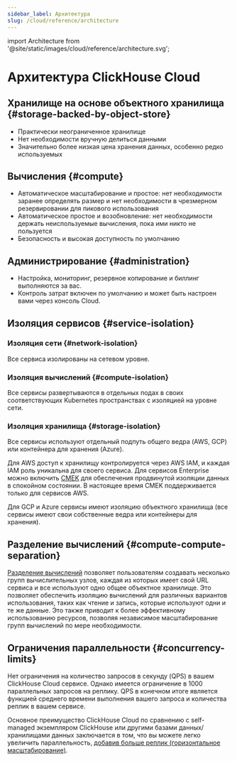 ```yaml
---
sidebar_label: Архитектура
slug: /cloud/reference/architecture
---
```


import Architecture from '@site/static/images/cloud/reference/architecture.svg';


# Архитектура ClickHouse Cloud

<Architecture alt='Архитектура ClickHouse Cloud' class='image' />

## Хранилище на основе объектного хранилища {#storage-backed-by-object-store}
- Практически неограниченное хранилище
- Нет необходимости вручную делиться данными
- Значительно более низкая цена хранения данных, особенно редко используемых

## Вычисления {#compute}
- Автоматическое масштабирование и простое: нет необходимости заранее определять размер и нет необходимости в чрезмерном резервировании для пикового использования
- Автоматическое простое и возобновление: нет необходимости держать неиспользуемые вычисления, пока ими никто не пользуется
- Безопасность и высокая доступность по умолчанию

## Администрирование {#administration}
- Настройка, мониторинг, резервное копирование и биллинг выполняются за вас.
- Контроль затрат включен по умолчанию и может быть настроен вами через консоль Cloud.

## Изоляция сервисов {#service-isolation}

### Изоляция сети {#network-isolation}

Все сервиса изолированы на сетевом уровне.

### Изоляция вычислений {#compute-isolation}

Все сервисы развертываются в отдельных подах в своих соответствующих Kubernetes пространствах с изоляцией на уровне сети.

### Изоляция хранилища {#storage-isolation}

Все сервисы используют отдельный подпуть общего ведра (AWS, GCP) или контейнера для хранения (Azure).

Для AWS доступ к хранилищу контролируется через AWS IAM, и каждая IAM роль уникальна для своего сервиса. Для сервисов Enterprise можно включить [CMEK](/cloud/security/cmek) для обеспечения продвинутой изоляции данных в спокойном состоянии. В настоящее время CMEK поддерживается только для сервисов AWS.

Для GCP и Azure сервисы имеют изоляцию объектного хранилища (все сервисы имеют свои собственные ведра или контейнеры для хранения).

## Разделение вычислений {#compute-compute-separation}
[Разделение вычислений](/cloud/reference/warehouses) позволяет пользователям создавать несколько групп вычислительных узлов, каждая из которых имеет свой URL сервиса и все используют одно общее объектное хранилище. Это позволяет обеспечить изоляцию вычислений для различных вариантов использования, таких как чтение и запись, которые используют одни и те же данные. Это также приводит к более эффективному использованию ресурсов, позволяя независимое масштабирование групп вычислений по мере необходимости.

## Ограничения параллельности {#concurrency-limits}

Нет ограничения на количество запросов в секунду (QPS) в вашем ClickHouse Cloud сервисе. Однако имеется ограничение в 1000 параллельных запросов на реплику. QPS в конечном итоге является функцией среднего времени выполнения вашего запроса и количества реплик в вашем сервисе.

Основное преимущество ClickHouse Cloud по сравнению с self-managed экземпляром ClickHouse или другими базами данных/хранилищами данных заключается в том, что вы можете легко увеличить параллельность, [добавив больше реплик (горизонтальное масштабирование)](/manage/scaling#manual-horizontal-scaling).
